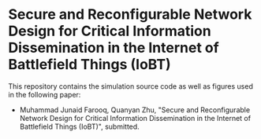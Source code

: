 # Secure and Reconfigurable Network Design for Critical Information Dissemination in the Internet of Battlefield Things (IoBT)

This repository contains the simulation source code as well as figures used in the following paper:
* Muhammad Junaid Farooq, Quanyan Zhu, "Secure and Reconfigurable Network Design for Critical Information Dissemination in the Internet of Battlefield Things (IoBT)", submitted.

